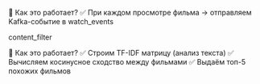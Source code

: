 📌 Как это работает?
✅ При каждом просмотре фильма → отправляем Kafka-событие в watch_events

content_filter

📌 Как это работает?
✅ Строим TF-IDF матрицу (анализ текста)
✅ Вычисляем косинусное сходство между фильмами
✅ Выдаём топ-5 похожих фильмов